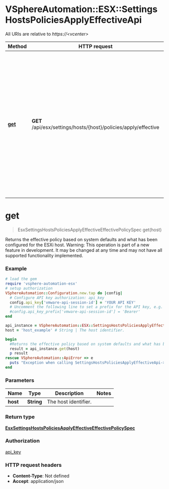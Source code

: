 # VSphereAutomation::ESX::SettingsHostsPoliciesApplyEffectiveApi

All URIs are relative to *https://&lt;vcenter&gt;*

Method | HTTP request | Description
------------- | ------------- | -------------
[**get**](SettingsHostsPoliciesApplyEffectiveApi.md#get) | **GET** /api/esx/settings/hosts/{host}/policies/apply/effective | Returns the effective policy based on system defaults and what has been configured for the ESXi host. Warning: This operation is part of a new feature in development. It may be changed at any time and may not have all supported functionality implemented.


# **get**
> EsxSettingsHostsPoliciesApplyEffectiveEffectivePolicySpec get(host)

Returns the effective policy based on system defaults and what has been configured for the ESXi host. Warning: This operation is part of a new feature in development. It may be changed at any time and may not have all supported functionality implemented.

### Example
```ruby
# load the gem
require 'vsphere-automation-esx'
# setup authorization
VSphereAutomation::Configuration.new.tap do |config|
  # Configure API key authorization: api_key
  config.api_key['vmware-api-session-id'] = 'YOUR API KEY'
  # Uncomment the following line to set a prefix for the API key, e.g. 'Bearer' (defaults to nil)
  #config.api_key_prefix['vmware-api-session-id'] = 'Bearer'
end

api_instance = VSphereAutomation::ESX::SettingsHostsPoliciesApplyEffectiveApi.new
host = 'host_example' # String | The host identifier.

begin
  #Returns the effective policy based on system defaults and what has been configured for the ESXi host. Warning: This operation is part of a new feature in development. It may be changed at any time and may not have all supported functionality implemented.
  result = api_instance.get(host)
  p result
rescue VSphereAutomation::ApiError => e
  puts "Exception when calling SettingsHostsPoliciesApplyEffectiveApi->get: #{e}"
end
```

### Parameters

Name | Type | Description  | Notes
------------- | ------------- | ------------- | -------------
 **host** | **String**| The host identifier. | 

### Return type

[**EsxSettingsHostsPoliciesApplyEffectiveEffectivePolicySpec**](EsxSettingsHostsPoliciesApplyEffectiveEffectivePolicySpec.md)

### Authorization

[api_key](../README.md#api_key)

### HTTP request headers

 - **Content-Type**: Not defined
 - **Accept**: application/json



